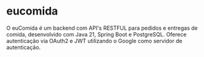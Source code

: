 # eucomida
O euComida é um backend com API's RESTFUL para pedidos e entregas de comida, desenvolvido com Java 21, Spring Boot e PostgreSQL. Oferece autenticação via OAuth2 e JWT utilizando o Google como servidor de autenticação.
